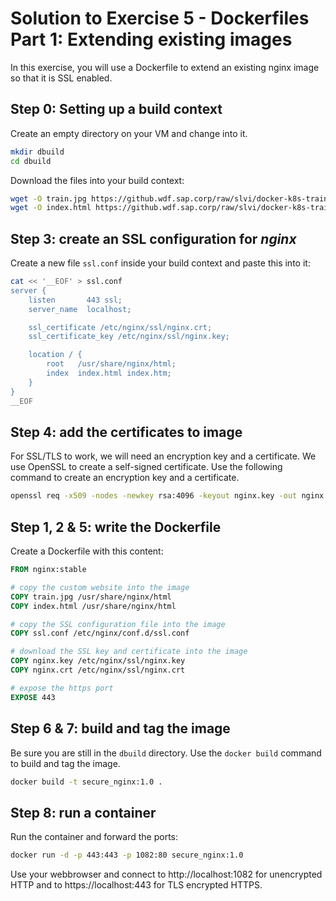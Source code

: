 # Solution to Exercise 5 - Dockerfiles Part 1: Extending existing images

In this exercise, you will use a Dockerfile to extend an existing nginx image so that it is SSL enabled.

## Step 0: Setting up a build context

Create an empty directory on your VM and change into it.

```bash
mkdir dbuild
cd dbuild
```

Download the files into your build context:

```bash
wget -O train.jpg https://github.wdf.sap.corp/raw/slvi/docker-k8s-training/master/docker/res/train.jpg
wget -O index.html https://github.wdf.sap.corp/raw/slvi/docker-k8s-training/master/docker/res/train.html
```


## Step 3: create an SSL configuration for _nginx_

Create a new file `ssl.conf` inside your build context and paste this into it:

```bash
cat << '__EOF' > ssl.conf
server {
    listen       443 ssl;
    server_name  localhost;

    ssl_certificate /etc/nginx/ssl/nginx.crt;
    ssl_certificate_key /etc/nginx/ssl/nginx.key;

    location / {
        root   /usr/share/nginx/html;
        index  index.html index.htm;
    }
}
__EOF
```

## Step 4: add the certificates to image

For SSL/TLS to work, we will need an encryption key and a certificate. We use OpenSSL to create a self-signed certificate. Use the following command to create an encryption key and a certificate.

```bash
openssl req -x509 -nodes -newkey rsa:4096 -keyout nginx.key -out nginx.crt -days 365 -subj '/CN=`hostname`'
```

## Step 1, 2 & 5: write the Dockerfile

Create a Dockerfile with this content:

```Dockerfile
FROM nginx:stable

# copy the custom website into the image
COPY train.jpg /usr/share/nginx/html
COPY index.html /usr/share/nginx/html

# copy the SSL configuration file into the image
COPY ssl.conf /etc/nginx/conf.d/ssl.conf

# download the SSL key and certificate into the image
COPY nginx.key /etc/nginx/ssl/nginx.key
COPY nginx.crt /etc/nginx/ssl/nginx.crt

# expose the https port
EXPOSE 443
```

## Step 6 & 7: build and tag the image

Be sure you are still in the `dbuild` directory. Use the `docker build` command to build and tag the image.

```bash
docker build -t secure_nginx:1.0 .
```

## Step 8: run a container

Run the container and forward the ports:

```bash
docker run -d -p 443:443 -p 1082:80 secure_nginx:1.0
```

Use your webbrowser and connect to http://localhost:1082 for unencrypted HTTP and to https://localhost:443 for TLS encrypted HTTPS.
